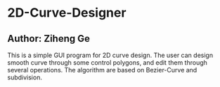 # 2D-Curve-Designer
## Author: Ziheng Ge
This is a simple GUI program for 2D curve design. The user can design smooth curve through some control polygons, and edit them through several operations. The algorithm are based on Bezier-Curve and subdivision.